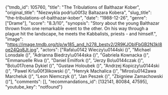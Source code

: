 {"tmdb_id": 105760, "title": "The Tribulations of Balthazar Kober", "original_title": "Niezwykla podr\u00f3z Baltazara Kobera", "slug_title": "the-tribulations-of-balthazar-kober", "date": "1988-12-26", "genre": ["Drame"], "score": "8.3/10", "synopsis": "Story about the young Balthazar thrown from one remarkable event to the other. On his way through a plague hit the landscape, he meets the Kabbalists, priests - and himself.", "image": "https://image.tmdb.org/t/p/w185_and_h278_bestv2/2R9KJObIFbGB2N3kI8oe24Qq8Jt.jpg", "actors": ["Rafa\u0142 Wieczy\u0144ski ()", "Michael Lonsdale ()", "Adrianna Biedrzy\u0144ska ()", "Gabriela Kownacka ()", "Emmanuelle Riva ()", "Daniel Emilfork ()", "Jerzy Bo\u0144czak ()", "Bo\u017cena Dykiel ()", "Gustaw Holoubek ()", "Andrzej Kopiczy\u0144ski ()", "Pawel Kr\u00f3likowski ()", "Henryk Machalica ()", "Miros\u0142awa Marcheluk ()", "Leon Niemczyk ()", "Jan Peszek ()", "Zbigniew Zamachowski ()"], "comments": [], "recommandations_id": [132141, 80084, 47595], "youtube_key": "notfound"}